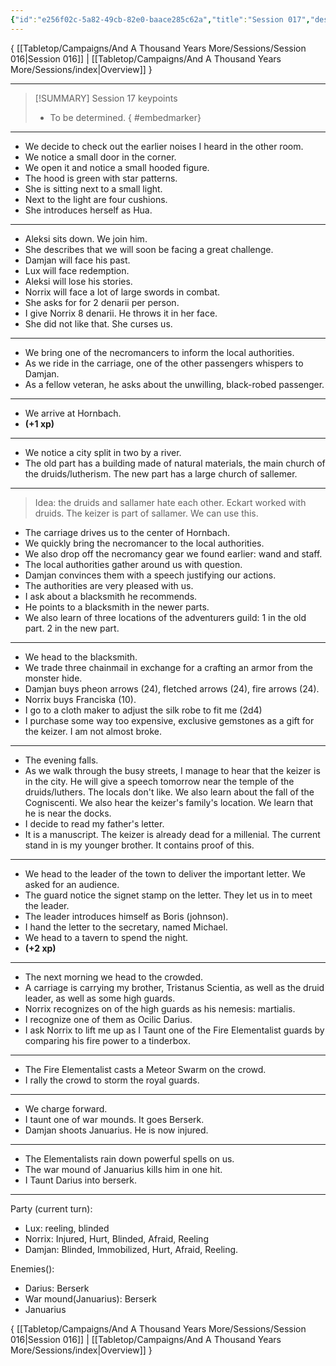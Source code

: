 ```yaml
---
{"id":"e256f02c-5a82-49cb-82e0-baace285c62a","title":"Session 017","description":"Session 17","publish":true,"date_created":"Friday, April 5th 2024, 12:00:20 am","date_modified":"Monday, April 15th 2024, 6:04:24 pm","cssclasses":["mado-heading"],"path":"Tabletop/Campaigns/And A Thousand Years More/Sessions/Session 017.md","permalink":"/tabletop/campaigns/and-a-thousand-years-more/sessions/session-017/","PassFrontmatter":true}
---
```



{ [[Tabletop/Campaigns/And A Thousand Years More/Sessions/Session 016\|Session 016]] | [[Tabletop/Campaigns/And A Thousand Years More/Sessions/index\|Overview]] }

---

> [!SUMMARY] Session 17 keypoints
> - To be determined.
{ #embedmarker}


---

- We decide to check out the earlier noises I heard in the other room.
- We notice a small door in the corner.
- We open it and notice a small hooded figure.
- The hood is green with star patterns.
- She is sitting next to a small light.
- Next to the light are four cushions.
- She introduces herself as Hua.

---

- Aleksi sits down. We join him.
- She describes that we will soon be facing a great challenge.
- Damjan will face his past.
- Lux will face redemption.
- Aleksi will lose his stories.
- Norrix will face a lot of large swords in combat.
- She asks for for 2 denarii per person.
- I give Norrix 8 denarii. He throws it in her face.
- She did not like that. She curses us. 

---

- We bring one of the necromancers to inform the local authorities.
- As we ride in the carriage, one of the other passengers whispers to Damjan.
- As a fellow veteran, he asks about the unwilling, black-robed passenger.

---

- We arrive at Hornbach.
- **(+1 xp)**

---

- We notice a city split in two by a river.
- The old part has a building made of natural materials, the main church of the druids/lutherism. The new part has a large church of sallemer.

---

> Idea: the druids and sallamer hate each other. Eckart worked with druids. The keizer is part of sallamer. We can use this.

- The carriage drives us to the center of Hornbach.
- We quickly bring the necromancer to the local authorities.
- We also drop off the necromancy gear we found earlier: wand and staff.
- The local authorities gather around us with question.
- Damjan convinces them with a speech justifying our actions.
- The authorities are very pleased with us.
- I ask about a blacksmith he recommends.
- He points to a blacksmith in the newer parts.
- We also learn of three locations of the adventurers guild: 1 in the old part. 2 in the new part.

---

- We head to the blacksmith.
- We trade three chainmail in exchange for a crafting an armor from the monster hide.
- Damjan buys pheon arrows (24), fletched arrows (24), fire arrows (24).
- Norrix buys Franciska (10).
- I go to a cloth maker to adjust the silk robe to fit me (2d4)
- I purchase some way too expensive, exclusive gemstones as a gift for the keizer. I am not almost broke.

---

- The evening falls.
- As we walk through the busy streets, I manage to hear that the keizer is in the city. He will give a speech tomorrow near the temple of the druids/luthers. The locals don't like. We also learn about the fall of the Cogniscenti. We also hear the keizer's family's location. We learn that he is near the docks.
- I decide to read my father's letter.
- It is a manuscript. The keizer is already dead for a millenial. The current stand in is my younger brother. It contains proof of this.

---

- We head to the leader of the town to deliver the important letter. We asked for an audience.
- The guard notice the signet stamp on the letter. They let us in to meet the leader.
- The leader introduces himself as Boris (johnson).
- I hand the letter to the secretary, named Michael.
- We head to a tavern to spend the night.
- **(+2 xp)**

---

- The next morning we head to the crowded.
- A carriage is carrying my brother, Tristanus Scientia, as well as the druid leader, as well as some high guards.
- Norrix recognizes on of the high guards as his nemesis: martialis.
- I recognize one of them as Ocilic Darius.
- I ask Norrix to lift me up as I Taunt one of the Fire Elementalist guards by comparing his fire power to a tinderbox.

---

- The Fire Elementalist casts a Meteor Swarm on the crowd.
- I rally the crowd to storm the royal guards.

---

- We charge forward.
- I taunt one of war mounds. It goes Berserk.
- Damjan shoots Januarius. He is now injured.

---

- The Elementalists rain down powerful spells on us.
- The war mound of Januarius kills him in one hit.
- I Taunt Darius into berserk.
---

Party (current turn):
- Lux: reeling, blinded
- Norrix: Injured, Hurt, Blinded, Afraid, Reeling
- Damjan: Blinded, Immobilized, Hurt, Afraid, Reeling.

Enemies():
- Darius: Berserk
- War mound(Januarius): Berserk
- Januarius

{ [[Tabletop/Campaigns/And A Thousand Years More/Sessions/Session 016\|Session 016]] | [[Tabletop/Campaigns/And A Thousand Years More/Sessions/index\|Overview]] }
